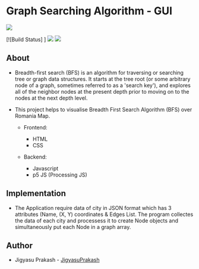 # Graph Searching Algorithm - GUI

![](https://img.shields.io/badge/Made%20with-VS%20Code-brightgreen?style=for-the-badge&logo=appveyor)

[![Build Status] ] <!--Build Tag-->
![](https://img.shields.io/badge/Language-Javascript-brightgreen)
![](https://img.shields.io/badge/Framework-p5-brightgreen)

## About
- Breadth-first search (BFS) is an algorithm for traversing or searching tree or graph data structures. It starts at the tree root (or some arbitrary node of a graph, sometimes referred to as a 'search key'), and explores all of the neighbor nodes at the present depth prior to moving on to the nodes at the next depth level.
- This project helps to visualise Breadth First Search Algorithm (BFS) over Romania Map.

  - Frontend:
    - HTML
    - CSS

  - Backend:
    - Javascript
    - p5 JS (Processing JS)
 

## Implementation
- The Application require data of city in JSON format which has 3 attributes (Name, (X, Y) coordinates & Edges List. The program collectes the data of each city and processess it to create Node objects and simultaneously put each Node in a graph array.

## Author
- Jigyasu Prakash - [JigyasuPrakash](https://github.com/JigyasuPrakash)
